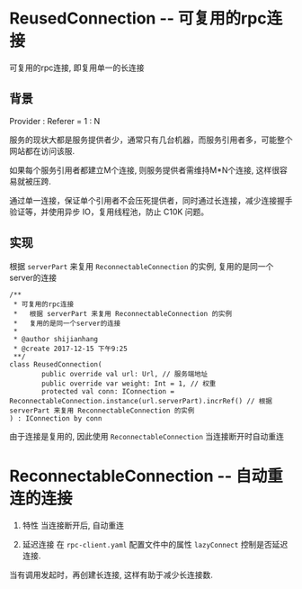 # ReusedConnection -- 可复用的rpc连接

可复用的rpc连接, 即复用单一的长连接

## 背景
Provider : Referer = 1 : N

服务的现状大都是服务提供者少，通常只有几台机器，而服务引用者多，可能整个网站都在访问该服.

如果每个服务引用者都建立M个连接, 则服务提供者需维持M*N个连接, 这样很容易就被压跨.

通过单一连接，保证单个引用者不会压死提供者，同时通过长连接，减少连接握手验证等，并使用异步 IO，复用线程池，防止 C10K 问题。

## 实现

根据 `serverPart` 来复用 `ReconnectableConnection` 的实例, 复用的是同一个server的连接

```
/**
 * 可复用的rpc连接
 *   根据 serverPart 来复用 ReconnectableConnection 的实例
 *   复用的是同一个server的连接
 *
 * @author shijianhang
 * @create 2017-12-15 下午9:25
 **/
class ReusedConnection(
        public override val url: Url, // 服务端地址
        public override var weight: Int = 1, // 权重
        protected val conn: IConnection = ReconnectableConnection.instance(url.serverPart).incrRef() // 根据 serverPart 来复用 ReconnectableConnection 的实例
) : IConnection by conn
```

由于连接是复用的, 因此使用 `ReconnectableConnection` 当连接断开时自动重连

# ReconnectableConnection -- 自动重连的连接

1. 特性
当连接断开后, 自动重连

2. 延迟连接
在 `rpc-client.yaml` 配置文件中的属性 `lazyConnect` 控制是否延迟连接.

当有调用发起时，再创建长连接, 这样有助于减少长连接数.